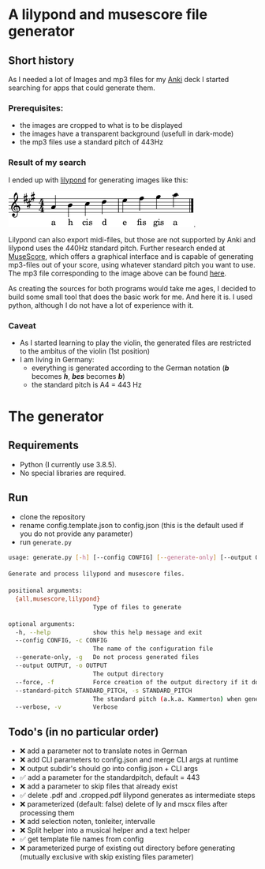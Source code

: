 # A lilypond and musescore file generator

## Short history
As I needed a lot of Images and mp3 files for my [Anki](https://apps.ankiweb.net/) deck I started searching for apps that could generate them.

### Prerequisites:
* the images are cropped to what is to be displayed
* the images have a transparent background (usefull in dark-mode)
* the mp3 files use a standard pitch of 443Hz

### Result of my search
I ended up with [lilypond](https://lilypond.org) for generating images like this:

![image](./sample_output/kurzer-tonleiter-in-a-dur.cropped.png).

Lilypond can also export midi-files, but those are not supported by Anki and lilypond uses the 440Hz standard pitch. Further research ended at [MuseScore](https://musescore.org), which offers a graphical interface and is capable of generating mp3-files out of your score, using whatever standard pitch you want to use.
The mp3 file corresponding to the image above can be found [here](./sample_output/kurzer-tonleiter-in-a-dur.cropped.mp3).

As creating the sources for both programs would take me ages, I decided to build some small tool that does the basic work for me. And here it is.
I used python, although I do not have a lot of experience with it.

### Caveat
* As I started learning to play the violin, the generated files are restricted to the ambitus of the violin (1st position)
* I am living in Germany:
  * everything is generated according to the German notation (___b___ becomes ___h___, ___bes___ becomes ___b___)
  * the standard pitch is A4 = 443 Hz

# The generator
## Requirements
* Python (I currently use 3.8.5).
* No special libraries are required.

## Run
* clone the repository
* rename config.template.json to config.json (this is the default used if you do not provide any parameter)
* run `generate.py`

```sh
usage: generate.py [-h] [--config CONFIG] [--generate-only] [--output OUTPUT] [--force] [--verbose] {all,musescore,lilypond}

Generate and process lilypond and musescore files.

positional arguments:
  {all,musescore,lilypond}
                        Type of files to generate

optional arguments:
  -h, --help            show this help message and exit
  --config CONFIG, -c CONFIG
                        The name of the configuration file
  --generate-only, -g   Do not process generated files
  --output OUTPUT, -o OUTPUT
                        The output directory
  --force, -f           Force creation of the output directory if it does not exist
  --standard-pitch STANDARD_PITCH, -s STANDARD_PITCH
                        The standard pitch (a.k.a. Kammerton) when generating mp3-files. [Default = 443]
  --verbose, -v         Verbose
```


## Todo's (in no particular order)
- :x: add a parameter not to translate notes in German
- :x: add CLI parameters to config.json and merge CLI args at runtime
- :x: output subdir's should go into config.json + CLI args
- :white_check_mark: add a parameter for the standardpitch, default = 443
- :x: add a parameter to skip files that already exist
- :white_check_mark: delete .pdf and .cropped.pdf lilypond generates as intermediate steps
- :x: parameterized (default: false) delete of ly and mscx files after processing them
- :x: add selection noten, tonleiter, intervalle
- :x: Split helper into a musical helper and a text helper
- :white_check_mark: get template file names from config
- :x: parameterized purge of existing out directory before generating (mutually exclusive with skip existing files parameter)

